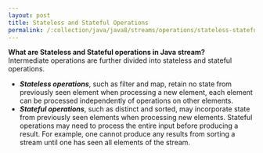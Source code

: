 ```yaml
---
layout: post
title: Stateless and Stateful Operations
permalink: /:collection/java/java8/streams/operations/stateless-stateful
---
```


**What are Stateless and Stateful operations in Java stream?**  
Intermediate operations are further divided into stateless and stateful operations.
* ***Stateless operations***, such as filter and map, retain no state from previously seen element when processing a new element, each element can be processed independently of operations on other elements.
* ***Stateful operations***, such as distinct and sorted, may incorporate state from previously seen elements when processing new elements. Stateful operations may need to process the entire input before producing a result. For example, one cannot produce any results from sorting a stream until one has seen all elements of the stream.
